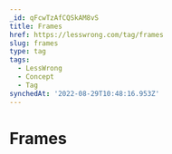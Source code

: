 ```yaml
---
_id: qFcwTzAfCQSkAM8vS
title: Frames
href: https://lesswrong.com/tag/frames
slug: frames
type: tag
tags:
  - LessWrong
  - Concept
  - Tag
synchedAt: '2022-08-29T10:48:16.953Z'
---
```


# Frames
